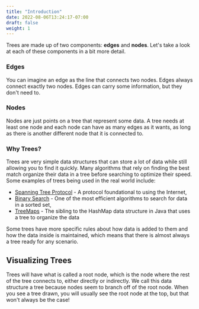 ```yaml
---
title: "Introduction"
date: 2022-08-06T13:24:17-07:00
draft: false
weight: 1
--- 
```


Trees are made up of two components: **edges** and **nodes**. Let's take a look at each of these components in a bit more detail.

### Edges

You can imagine an edge as the line that connects two nodes. Edges always connect exactly two nodes. Edges can carry some information, but they don't need to.

### Nodes

Nodes are just points on a tree that represent some data. A tree needs at least one node and each node can have as many edges as it wants, as long as there is another different node that it is connected to.

### Why Trees?

Trees are very simple data structures that can store a lot of data while still allowing you to find it quickly. Many algorithms that rely on finding the best match organize their data in a tree before searching to optimize their speed. Some examples of trees being used in the real world include:
* [Spanning Tree Protocol](https://en.wikipedia.org/wiki/Spanning_Tree_Protocol) - A protocol foundational to using the Internet, 
* [Binary Search](https://en.wikipedia.org/wiki/Binary_search_algorithm) - One of the most efficient algorithms to search for data in a sorted set,
* [TreeMaps](https://docs.oracle.com/javase/8/docs/api/java/util/TreeMap.html) - The sibling to the HashMap data structure in Java that uses a tree to organize the data

Some trees have more specific rules about how data is added to them and how the data inside is maintained, which means that there is almost always a tree ready for any scenario.

## Visualizing Trees

Trees will have what is called a root node, which is the node where the rest of the tree connects to, either directly or indirectly. We call this data structure a tree because nodes seem to branch off of the root node. When you see a tree drawn, you will usually see the root node at the top, but that won't always be the case!
